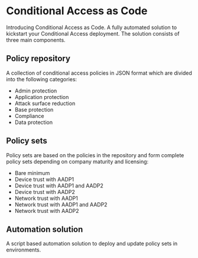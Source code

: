 # Conditional Access as Code

Introducing Conditional Access as Code. A fully automated solution to kickstart your Conditional Access deployment. The solution consists of three main components.

## Policy repository
A collection of conditional access policies in JSON format which are divided into the following categories:
* Admin protection
* Application protection
* Attack surface reduction
* Base protection
* Compliance
* Data protection

## Policy sets
Policy sets are based on the policies in the repository and form complete policy sets depending on company maturity and licensing:
* Bare minimum
* Device trust with AADP1
* Device trust with AADP1 and AADP2
* Device trust with AADP2
* Network trust with AADP1
* Network trust with AADP1 and AADP2
* Network trust with AADP2

## Automation solution
A script based automation solution to deploy and update policy sets in environments.
